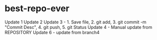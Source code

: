 # best-repo-ever

Update 1
Update 2
Update 3 - 1. Save file, 2. git add, 3. git commit -m "Commit Desc", 4. git push, 5. git Status
Update 4 - Manual update from REPOSITORY
Update 6 - update from branch4
